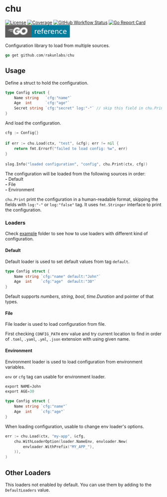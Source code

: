 # chu

[![License](https://img.shields.io/github/license/rakunlabs/chu?color=red&style=flat-square)](https://raw.githubusercontent.com/rakunlabs/chu/main/LICENSE)
[![Coverage](https://img.shields.io/sonar/coverage/rakunlabs_chu?logo=sonarcloud&server=https%3A%2F%2Fsonarcloud.io&style=flat-square)](https://sonarcloud.io/summary/overall?id=rakunlabs_chu)
[![GitHub Workflow Status](https://img.shields.io/github/actions/workflow/status/rakunlabs/chu/test.yml?branch=main&logo=github&style=flat-square&label=ci)](https://github.com/rakunlabs/chu/actions)
[![Go Report Card](https://goreportcard.com/badge/github.com/rakunlabs/chu?style=flat-square)](https://goreportcard.com/report/github.com/rakunlabs/chu)
[![Go PKG](https://raw.githubusercontent.com/rakunlabs/.github/main/assets/badges/gopkg.svg)](https://pkg.go.dev/github.com/rakunlabs/chu)

Configuration library to load from multiple sources.

```go
go get github.com/rakunlabs/chu
```

## Usage

Define a struct to hold the configuration.

```go
type Config struct {
    Name string   `cfg:"name"`
    Age  int      `cfg:"age"`
    Secret string `cfg:"secret" log:"-"` // skip this field in chu.Print
}
```

And load the configuration.

```go
cfg := Config{}

if err := chu.Load(ctx, "test", &cfg); err != nil {
    return fmt.Errorf("failed to load config: %w", err)
}

slog.Info("loaded configuration", "config", chu.Print(ctx, cfg))
```

The configuration will be loaded from the following sources in order:  
__-__ Default  
__-__ File  
__-__ Environment

`chu.Print` print the configuration in a human-readable format, skipping the fields with `log:"-"` or `log:"false"` tag. It uses `fmt.Stringer` interface to print the configuration.

### Loaders

Check [example](./example/) folder to see how to use loaders with different kind of configuration.

#### Default

Default loader is used to set default values from tag `default`.

```go
type Config struct {
    Name string `cfg:"name" default:"John"`
    Age  int    `cfg:"age"  default:"30"`
}
```

Default supports _numbers_, _string_, _bool_, _time.Duration_ and pointer of that types.

#### File

File loader is used to load configuration from file.

First checking `CONFIG_PATH` env value and try current location to find in order of `.toml`, `.yaml`, `.yml`, `.json` extension with using given name.

#### Environment

Environment loader is used to load configuration from environment variables.

`env` or `cfg` tag can usable for environment loader.

```go
export NAME=John
export AGE=30
```

```go
type Config struct {
    Name string `cfg:"name"`
    Age  int    `cfg:"age"`
}
```

When loading configuration, usable to change env loader's options.

```go
err := chu.Load(ctx, "my-app", &cfg,
    chu.WithLoaderOption(loader.NameEnv, envloader.New(
        envloader.WithPrefix("MY_APP_"),
    )),
)
```

## Other Loaders

This loaders not enabled by default. You can use them by adding to the `DefaultLoaders` value.
